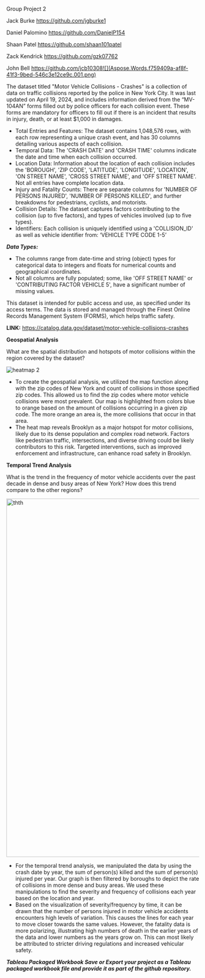 ﻿Group Project 2

Jack Burke https://github.com/jgburke1

Daniel Palomino https://github.com/DanielP154

Shaan Patel https://github.com/shaan101patel

Zack Kendrick https://github.com/gzk07762

John Bell https://github.com/jcb10308![](Aspose.Words.f759409a-af8f-41f3-9bed-546c3e12ce9c.001.png)

The dataset titled "Motor Vehicle Collisions - Crashes" is a collection of data on traffic collisions reported by the police in New York City. It was last updated on April 19, 2024, and includes information derived from the “MV-104AN” forms filled out by police officers for each collision event. These forms are mandatory for officers to fill out if there is an incident that results in injury, death, or at least $1,000 in damages.

- Total Entries and Features: The dataset contains 1,048,576 rows, with each row representing a unique crash event, and has 30 columns detailing various aspects of each collision.
- Temporal Data: The 'CRASH DATE' and 'CRASH TIME' columns indicate the date and time when each collision occurred.
- Location Data: Information about the location of each collision includes the 'BOROUGH', 'ZIP CODE', 'LATITUDE', 'LONGITUDE', 'LOCATION', 'ON STREET NAME', 'CROSS STREET NAME', and 'OFF STREET NAME'. Not all entries have complete location data.
- Injury and Fatality Counts: There are separate columns for 'NUMBER OF PERSONS INJURED', 'NUMBER OF PERSONS KILLED', and further breakdowns for pedestrians, cyclists, and motorists.
- Collision Details: The dataset captures factors contributing to the collision (up to five factors), and types of vehicles involved (up to five types).
- Identifiers: Each collision is uniquely identified using a 'COLLISION\_ID' as well as vehicle identifier from: ‘VEHICLE TYPE CODE 1-5’

***Data Types:***

- The columns range from date-time and string (object) types for categorical data to integers and floats for numerical counts and geographical coordinates.
- Not all columns are fully populated; some, like 'OFF STREET NAME' or 'CONTRIBUTING FACTOR VEHICLE 5', have a significant number of missing values.

This dataset is intended for public access and use, as specified under its access terms. The data is stored and managed through the Finest Online Records Management System (FORMS), which helps traffic safety.

**LINK:** <https://catalog.data.gov/dataset/motor-vehicle-collisions-crashes>

**Geospatial Analysis**

What are the spatial distribution and hotspots of motor collisions within the region covered by the dataset?

![heatmap 2](https://github.com/DanielP154/Motor-Vehicle-Collisions-Data/assets/166060597/fda4e687-48fe-4da9-9366-504fc98e8ff4)


- To create the geospatial analysis, we utilized the map function along with the zip codes of New York and count of collisions in those specified zip codes. This allowed us to find the zip codes where motor vehicle collisions were most prevalent. Our map is highlighted from colors blue to orange based on the amount of collisions occurring in a given zip code. The more orange an area is, the more collisions that occur in that area.
- The heat map reveals Brooklyn as a major hotspot for motor collisions, likely due to its dense population and complex road network. Factors like pedestrian traffic, intersections, and diverse driving could be likely contributors to this risk. Targeted interventions, such as improved enforcement and infrastructure, can enhance road safety in Brooklyn.

**Temporal Trend Analysis**

What is the trend in the frequency of motor vehicle accidents over the past decade in dense and busy areas of New York? How does this trend compare to the other regions?

<img width="937" alt="thth" src="https://github.com/DanielP154/Motor-Vehicle-Collisions-Data/assets/166060597/80df9caa-c218-461b-8cb9-e25ab8cc8e59">

- For the temporal trend analysis, we manipulated the data by using the crash date by year, the sum of person(s) killed and the sum of person(s) injured per year. Our graph is then filtered by boroughs to depict the rate of collisions in more dense and busy areas. We used these manipulations to find the severity and frequency of collisions each year based on the location and year.
- Based on the visualization of severity/frequency by time, it can be drawn that the number of persons injured in motor vehicle accidents encounters high levels of variation. This causes the lines for each year to move closer towards the same values. However, the fatality data is more polarizing, illustrating high numbers of death in the earlier years of the data and lower numbers as the years grow on. This can most likely be attributed to stricter driving regulations and increased vehicular safety.

***Tableau Packaged Workbook Save or Export your project as a Tableau packaged workbook file and provide it as part of the github repository.***
